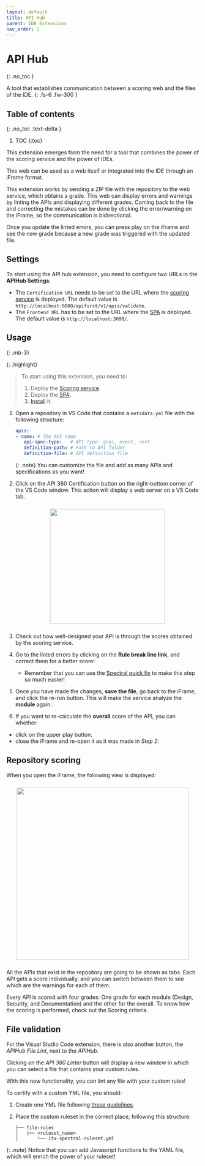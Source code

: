 ```yaml
---
layout: default
title: API Hub
parent: IDE Extensions
nav_order: 1
---
```

<!--
SPDX-FileCopyrightText: 2023 Industria de Diseño Textil S.A. INDITEX

SPDX-License-Identifier: Apache-2.0
-->

# API Hub
{: .no_toc }

A tool that establishes communication between a scoring web and the files of the IDE.
{: .fs-6 .fw-300 }

## Table of contents
{: .no_toc .text-delta }

1. TOC
{:toc}

This extension emerges from the need for a tool that combines the power of the scoring service and the power of IDEs.

This web can be used as a web itself or integrated into the IDE through an iFrame format.

This extension works by sending a ZIP file with the repository to the web service, which obtains a grade. This web can display errors and warnings by linting the APIs and displaying different grades. Coming back to the file and correcting the mistakes can be done by clicking the error/warning on the iFrame, so the communication is bidirectional.

Once you update the linted errors, you can press play on the iFrame and see the new grade because a new grade was triggered with the updated file.

## Settings

To start using the API hub extension, you need to configure two URLs in the **APIHub Settings**:
- The `Certification URL` needs to be set to the URL where the [scoring service](/scoring-system/microservice/) is deployed. The default value is `http://localhost:8080/apifirst/v1/apis/validate`.
- The `Frontend URL` has to be set to the URL where the [SPA](/ide-extensions/overview/#spa-deployment) is deployed. The default value is `http://localhost:3000/`.

## Usage
{: .mb-3}

{: .highlight}
> To start using this extension, you need to:
> 1. Deploy the [Scoring service](/scoring-system/microservice/).
> 2. Deploy the [SPA](#spa-deployment).
> 3.  [Install](#%EF%B8%8F-installation) it.


1. Open a repository in VS Code that contains a `metadata.yml` file with the following structure:

    ```yml
    apis:
    - name: # The API name
       api-spec-type:   # API type: grpc, event, rest
       definition-path: # Path to API folder
       definition-file: # API definition file
    ```

    {: .note}
    You can customize the file and add as many APIs and specifications as you want!

2. Click on the API 360 Certification button on the right-bottom corner of the VS Code window. This action will display a web server on a VS Code tab.

   <p align="center">
   <img src="../buttons.png" style="display: block; width: 300px; margin-left: auto; margin-right: auto; padding-top:10px; padding-bottom:10px"/>
   </p>

3. Check out how well-designed your API is through the scores obtained by the scoring service.

4. Go to the linted errors by clicking on the **Rule break line link**, and correct them for a better score!

    - Remember that you can use the [Spectral quick fix](#spectral-quick-fix) to make this step so much easier!

5. Once you have made the changes, **save the file**, go back to the iFrame, and click the re-run button. This will make the service analyze the **module** again.

6. If you want to re-calculate the **overall** score of the API, you can whether:
  - click on the upper play button.
  - close the iFrame and re-open it as it was made in _Step 2_.

## Repository scoring

When you open the iFrame, the following view is displayed:
   <p align="center">
      <img src="../iFrame.png" style="display: block; width: 450px; margin-left: auto; margin-right: auto; padding-top:10px; padding-bottom:10px"/>
   </p>

All the APIs that exist in the repository are going to be shown as tabs. Each API gets a score individually, and you can switch between them to see which are the warnings for each of them.

Every API is scored with four grades: One grade for each module (Design, Security, and Documentation) and the other for the overall. To know how the scoring is performed, check out the Scoring criteria.

## File validation

For the Visual Studio Code extension, there is also another button, the _APIHub File Lint_, next to the _APIHub_.

Clicking on the _API 360 Linter_ button will display a new window in which you can select a file that contains your custom rules.

<!-- [Validate file view - todo](todo) -->

With this new functionality, you can lint any file with your custom rules!

To certify with a custom YML file, you should:

1. Create one YML file following [these guidelines](https://meta.stoplight.io/docs/spectral/e5b9616d6d50c-custom-rulesets).

2. Place the custom ruleset in the correct place, following this structure:

   ```
   ├── file-rules
   │   ├── <ruleset_name>
   │       └── itx-spectral-ruleset.yml
   ```

{: .note}
Notice that you can add Javascript functions to the YAML file, which will enrich the power of your ruleset!
